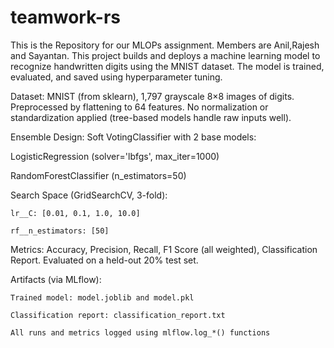 # teamwork-rs
This is the Repository for our MLOPs assignment. Members are Anil,Rajesh and Sayantan.
This project builds and deploys a machine learning model to recognize handwritten digits using the MNIST dataset. The model is trained, evaluated, and saved using hyperparameter tuning. 


Dataset: MNIST (from sklearn), 1,797 grayscale 8×8 images of digits. Preprocessed by flattening to 64 features. No normalization or standardization applied (tree-based models handle raw inputs well).

Ensemble Design: Soft VotingClassifier with 2 base models:

LogisticRegression (solver='lbfgs', max_iter=1000)

RandomForestClassifier (n_estimators=50)

Search Space (GridSearchCV, 3-fold):

    lr__C: [0.01, 0.1, 1.0, 10.0]

    rf__n_estimators: [50]

Metrics: Accuracy, Precision, Recall, F1 Score (all weighted), Classification Report. Evaluated on a held-out 20% test set.

Artifacts (via MLflow):

    Trained model: model.joblib and model.pkl

    Classification report: classification_report.txt

    All runs and metrics logged using mlflow.log_*() functions

